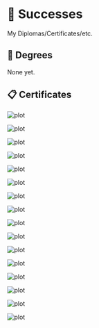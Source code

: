 # 📑 Successes
My Diplomas/Certificates/etc.

## 📜 Degrees

None yet.

## 📋 Certificates

![plot](./Certificates/C_certificate.jpg)

![plot](./Certificates/C++_certificate.jpg)

![plot](./Certificates/Python_certificate.jpg)

![plot](./Certificates/HTML_certificate.jpg)

![plot](./Certificates/CSS_certificate.jpg)

![plot](./Certificates/JavaScript_certificate.jpg)

![plot](./Certificates/SQL_certificate.jpg)

![plot](./Certificates/PythonForDS_certificate.PNG)

![plot](./Certificates/DataScience_certificate.png)

![plot](./Certificates/IntermediatePython_certificate.png)

![plot](./Certificates/PythonDataStructures_certificate.png)

![plot](./Certificates/ResponsiveWebDesign_certificate.jpg)

![plot](./Certificates/CodingForMarketers_certificate.JPG)

![plot](./Certificates/PythonForFinance_certificate.JPG)

![plot](./Certificates/JQuery_certificate.JPG)

![plot](./Certificates/PHP_certificate.JPG)
